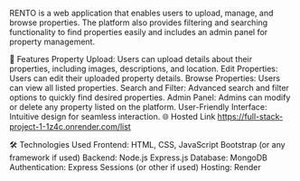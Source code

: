 RENTO is a web application that enables users to upload, manage, and browse properties. The platform also provides filtering and searching functionality to find properties easily and includes an admin panel for property management.

🚀 Features
Property Upload: Users can upload details about their properties, including images, descriptions, and location.
Edit Properties: Users can edit their uploaded property details.
Browse Properties: Users can view all listed properties.
Search and Filter: Advanced search and filter options to quickly find desired properties.
Admin Panel: Admins can modify or delete any property listed on the platform.
User-Friendly Interface: Intuitive design for seamless interaction.
🌐 Hosted Link
https://full-stack-project-1-1z4c.onrender.com/list

🛠️ Technologies Used
Frontend:
HTML, CSS, JavaScript
Bootstrap (or any framework if used)
Backend:
Node.js
Express.js
Database:
MongoDB
Authentication:
Express Sessions (or other if used)
Hosting:
Render
